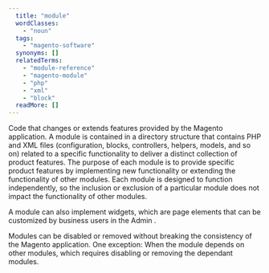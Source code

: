 ```yaml
---
  title: "module"
  wordClasses:
    - "noun"
  tags:
    - "magento-software"
  synonyms: []
  relatedTerms:
    - "module-reference"
    - "magento-module"
    - "php"
    - "xml"
    - "block"
  readMore: []
---
```

Code that changes or extends features provided by the Magento application. A module is contained in a directory structure that contains PHP and XML files (configuration, blocks, controllers, helpers, models, and so on) related to a specific functionality to deliver a distinct collection of product features.
The purpose of each module is to provide specific product features by implementing new functionality or extending the functionality of other modules. Each module is designed to function independently, so the inclusion or exclusion of a particular module does not impact the functionality of other modules.

A module can also implement widgets, which are page elements that can be customized by business users in the Admin .

Modules can be disabled or removed without breaking the consistency of the Magento application. One exception: When the module depends on other modules, which requires disabling or removing the dependant modules.
